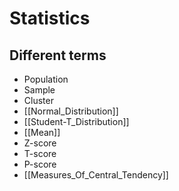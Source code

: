 # Statistics


## Different terms

- Population
- Sample
- Cluster
- [[Normal_Distribution]]
- [[Student-T_Distribution]]
- [[Mean]]
- Z-score
- T-score
- P-score
- [[Measures_Of_Central_Tendency]]